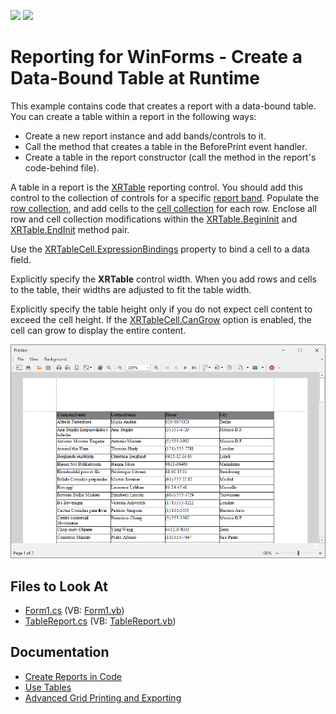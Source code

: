<!-- default badges list -->
[![](https://img.shields.io/badge/Open_in_DevExpress_Support_Center-FF7200?style=flat-square&logo=DevExpress&logoColor=white)](https://supportcenter.devexpress.com/ticket/details/E1356)
[![](https://img.shields.io/badge/📖_How_to_use_DevExpress_Examples-e9f6fc?style=flat-square)](https://docs.devexpress.com/GeneralInformation/403183)
<!-- default badges end -->
# Reporting for WinForms - Create a Data-Bound Table at Runtime 

This example contains code that creates a report with a data-bound table. You can create a table within a report in the following ways:

- Create a new report instance and add bands/controls to it.
- Call the method that creates a table in the BeforePrint event handler.
- Create a table in the report constructor (call the method in the report's code-behind file).

A table in a report is the [XRTable](https://docs.devexpress.com/XtraReports/DevExpress.XtraReports.UI.XRTable) reporting control. You should
add this control to the collection of controls for a specific [report band](https://docs.devexpress.com/XtraReports/2587/detailed-guide-to-devexpress-reporting/introduction-to-banded-reports). Populate the [row collection](https://docs.devexpress.com/XtraReports/DevExpress.XtraReports.UI.XRTable.Rows), and add cells to the [cell collection](https://docs.devexpress.com/XtraReports/DevExpress.XtraReports.UI.XRTableRow.Cells) for each row. Enclose all row and cell collection modifications within the [XRTable.BeginInit](https://docs.devexpress.com/XtraReports/DevExpress.XtraReports.UI.XRTable.BeginInit) and [XRTable.EndInit](https://docs.devexpress.com/XtraReports/DevExpress.XtraReports.UI.XRTable.EndInit) method pair.

Use the [XRTableCell.ExpressionBindings](https://docs.devexpress.com/XtraReports/DevExpress.XtraReports.UI.XRControl.ExpressionBindings) property to bind a cell to a data field.

Explicitly specify the **XRTable** control width. When you add rows and cells to the table, their widths are adjusted to fit the table width.

Explicitly specify the table height only if you do not expect cell content to exceed the cell height. If the [XRTableCell.CanGrow](https://docs.devexpress.com/XtraReports/DevExpress.XtraReports.UI.XRTableCell.CanGrow) option is enabled, the cell can grow to display the entire content.

![Data-bound table in a WinForms report](Images/screenshot.png)

<!-- default file list -->

## Files to Look At

* [Form1.cs](CS/Form1.cs) (VB: [Form1.vb](VB/Form1.vb))
* [TableReport.cs](CS/TableReport.cs) (VB: [TableReport.vb](VB/TableReport.vb))

<!-- default file list end -->

## Documentation

- [Create Reports in Code](https://docs.devexpress.com/XtraReports/115726/detailed-guide-to-devexpress-reporting/reporting-api/create-reports-in-code)
- [Use Tables](https://docs.devexpress.com/XtraReports/9741/detailed-guide-to-devexpress-reporting/use-report-controls/use-tables)
- [Advanced Grid Printing and Exporting](https://docs.devexpress.com/WindowsForms/114962/controls-and-libraries/data-grid/export-and-printing/advanced-grid-printing-and-exporting)



